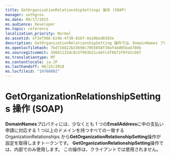 ```yaml
---
title: GetOrganizationRelationshipSettings 操作 (SOAP)
manager: sethgros
ms.date: 09/17/2015
ms.audience: Developer
ms.topic: reference
localization_priority: Normal
ms.assetid: ef3ef966-b24b-4f38-816f-0a10bed0103e
description: GetOrganizationRelationshipSetting 操作では、DomainNames プロパティにマップするには、少なくとも EmailAddress の要求、トークンのいずれかに少なくとも 1 つのドメインを持つすべての一致する OrganizationRelationships から設定を取得します。 GetOrganizationRelationshipSetting 操作では、内部でのみ使用します。 この操作は、クライアントでは使用されません。
ms.openlocfilehash: 7bd716822b33698c7055058f39af44d05ba4700b
ms.sourcegitcommit: 34041125dc8c5f993b21cebfc4f8b72f0fd2cb6f
ms.translationtype: MT
ms.contentlocale: ja-JP
ms.lasthandoff: 06/25/2018
ms.locfileid: "19760802"
---
```

# <a name="getorganizationrelationshipsettings-operation-soap"></a>GetOrganizationRelationshipSettings 操作 (SOAP)

**DomainNames**プロパティには、少なくとも 1 つの**EmailAddress**に中の支払い申請に対応する 1 つ以上のドメインを持つすべての一致する OrganizationRelationships から**GetOrganizationRelationshipSetting**操作が設定を取得しますトークンです。 **GetOrganizationRelationshipSetting**操作では、内部でのみ使用します。 この操作は、クライアントでは使用されません。 
  

